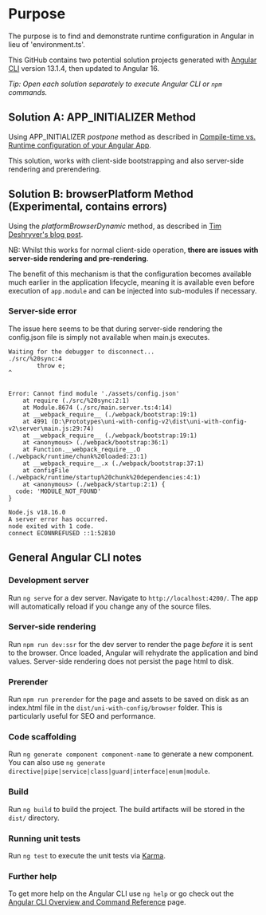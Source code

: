 # Purpose

The purpose is to find and demonstrate runtime configuration in Angular in lieu of 'environment.ts'.  

This GitHub contains two potential solution projects generated with [Angular CLI](https://github.com/angular/angular-cli) version 13.1.4, then updated to Angular 16.

_Tip: Open each solution separately to execute Angular CLI or `npm` commands._

## Solution A: APP_INITIALIZER Method

Using APP_INITIALIZER _postpone_ method as described in [Compile-time vs. Runtime configuration of your Angular App](https://juristr.com/blog/2018/01/ng-app-runtime-config/).

This solution, works with client-side bootstrapping and also server-side rendering and prerendering.

## Solution B: browserPlatform Method (Experimental, contains errors)

Using the _platformBrowserDynamic_ method, as described in [Tim Deshryver's blog post](https://timdeschryver.dev/blog/angular-build-once-deploy-to-multiple-environments).

NB: Whilst this works for normal client-side operation, **there are issues with server-side rendering and pre-rendering**.

The benefit of this mechanism is that the configuration becomes available much earlier in the application lifecycle, meaning it is available even before execution of `app.module` and can be injected into sub-modules if necessary.

### Server-side error

The issue here seems to be that during server-side rendering the config.json file is simply not available when main.js executes.

```
Waiting for the debugger to disconnect...
./src/%20sync:4
        throw e;
^


Error: Cannot find module './assets/config.json'
    at require (./src/%20sync:2:1)
    at Module.8674 (./src/main.server.ts:4:14)
    at __webpack_require__ (./webpack/bootstrap:19:1)
    at 4991 (D:\Prototypes\uni-with-config-v2\dist\uni-with-config-v2\server\main.js:29:74)
    at __webpack_require__ (./webpack/bootstrap:19:1)
    at <anonymous> (./webpack/bootstrap:36:1)
    at Function.__webpack_require__.O (./webpack/runtime/chunk%20loaded:23:1)
    at __webpack_require__.x (./webpack/bootstrap:37:1)
    at configFile (./webpack/runtime/startup%20chunk%20dependencies:4:1)
    at <anonymous> (./webpack/startup:2:1) {
  code: 'MODULE_NOT_FOUND'
}

Node.js v18.16.0
A server error has occurred.
node exited with 1 code.
connect ECONNREFUSED ::1:52810
```

## General Angular CLI notes
### Development server

Run `ng serve` for a dev server. Navigate to `http://localhost:4200/`. The app will automatically reload if you change any of the source files.

### Server-side rendering

Run `npm run dev:ssr` for the dev server to render the page _before_ it is sent to the browser. Once loaded, Angular will rehydrate the application and bind values.
Server-side rendering does not persist the page html to disk.

### Prerender

Run `npm run prerender` for the page and assets to be saved on disk as an index.html file in the `dist/uni-with-config/browser` folder.  This is particularly useful for SEO and performance.

### Code scaffolding

Run `ng generate component component-name` to generate a new component. You can also use `ng generate directive|pipe|service|class|guard|interface|enum|module`.

### Build

Run `ng build` to build the project. The build artifacts will be stored in the `dist/` directory.

### Running unit tests

Run `ng test` to execute the unit tests via [Karma](https://karma-runner.github.io).


### Further help

To get more help on the Angular CLI use `ng help` or go check out the [Angular CLI Overview and Command Reference](https://angular.io/cli) page.
